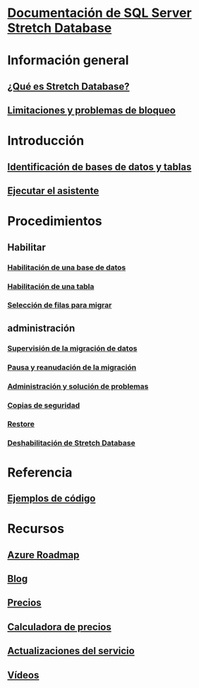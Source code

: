 # [Documentación de SQL Server Stretch Database](index.md)

# Información general
## [¿Qué es Stretch Database?](/sql/sql-server/stretch-database/stretch-database)
## [Limitaciones y problemas de bloqueo](/sql/sql-server/stretch-database/limitations-for-stretch-database)

# Introducción
## [Identificación de bases de datos y tablas](/sql/sql-server/stretch-database/stretch-database-databases-and-tables-stretch-database-advisor)
## [Ejecutar el asistente](/sql/sql-server/stretch-database/get-started-by-running-the-enable-database-for-stretch-wizard)

# Procedimientos
## Habilitar
### [Habilitación de una base de datos](/sql/sql-server/stretch-database/enable-stretch-database-for-a-database)
### [Habilitación de una tabla](/sql/sql-server/stretch-database/enable-stretch-database-for-a-table)
### [Selección de filas para migrar](/sql/sql-server/stretch-database/select-rows-to-migrate-by-using-a-filter-function-stretch-database)
## administración
### [Supervisión de la migración de datos](/sql/sql-server/stretch-database/monitor-and-troubleshoot-data-migration-stretch-database)
### [Pausa y reanudación de la migración](/sql/sql-server/stretch-database/pause-and-resume-data-migration-stretch-database)
### [Administración y solución de problemas](/sql/sql-server/stretch-database/manage-and-troubleshoot-stretch-database)
### [Copias de seguridad](/sql/sql-server/stretch-database/backup-stretch-enabled-databases-stretch-database)
### [Restore](/sql/sql-server/stretch-database/restore-stretch-enabled-databases-stretch-database)
### [Deshabilitación de Stretch Database](/sql/sql-server/stretch-database/disable-stretch-database-and-bring-back-remote-data)

# Referencia
## [Ejemplos de código](https://azure.microsoft.com/en-us/resources/samples/?service=sql-server-database)

# Recursos
## [Azure Roadmap](https://azure.microsoft.com/roadmap/)
## [Blog](https://blogs.technet.microsoft.com/dataplatforminsider/tag/stretch-database/)
## [Precios](https://azure.microsoft.com/pricing/details/sql-server-stretch-database/)
## [Calculadora de precios](https://azure.microsoft.com/pricing/calculator/)
## [Actualizaciones del servicio](https://azure.microsoft.com/updates/?product=sql-server-stretch-database)
## [Vídeos](https://azure.microsoft.com/documentation/videos/index/?services=sql-server-stretch-database)
